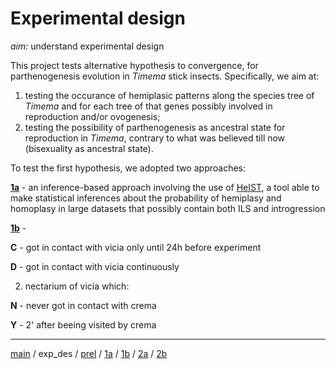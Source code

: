 # Experimental design


*aim:* understand experimental design


This project tests alternative hypothesis to convergence, for parthenogenesis evolution in *Timema* stick insects. 
Specifically, we aim at:


1. testing the occurance of hemiplasic patterns along the species tree of *Timema* and for each tree of that genes possibly involved in reproduction and/or ovogenesis;
2. testing the possibility of parthenogenesis as ancestral state for reproduction in *Timema*, contrary to what was believed till now (bisexuality as ancestral state). 


To test the first hypothesis, we adopted two approaches:


**[1a](https://github.com/MattiaRag/timemaproject/blob/main/markdowns/part_1a.md)**  -  an inference-based approach involving the use of [HeIST](https://github.com/lhugolach/HeIST?tab=readme-ov-file), a tool able to make statistical inferences about the probability of hemiplasy and homoplasy in large datasets that possibly contain both ILS and introgression

**[1b](https://github.com/MattiaRag/timemaproject/blob/main/markdowns/part_1b.md)**  -  

**C**  -  got in contact with vicia only until 24h before experiment 

**D**  -  got in contact with vicia continuously


2. nectarium of vicia which:

**N**  -  never got in contact with crema

**Y**  -  2' after beeing visited by crema

---


[main](https://github.com/MattiaRag/timemaproject/tree/main) / 
exp_des / 
[prel](https://github.com/MattiaRag/timemaproject/blob/main/markdowns/preliminary.md) / 
[1a](https://github.com/MattiaRag/timemaproject/blob/main/markdowns/part_1a.md) / 
[1b](https://github.com/MattiaRag/timemaproject/blob/main/markdowns/part_1b.md) / 
[2a](https://github.com/MattiaRag/timemaproject/blob/main/markdowns/part_2a.md) / 
[2b](https://github.com/MattiaRag/timemaproject/blob/main/markdowns/part_2b.md)
